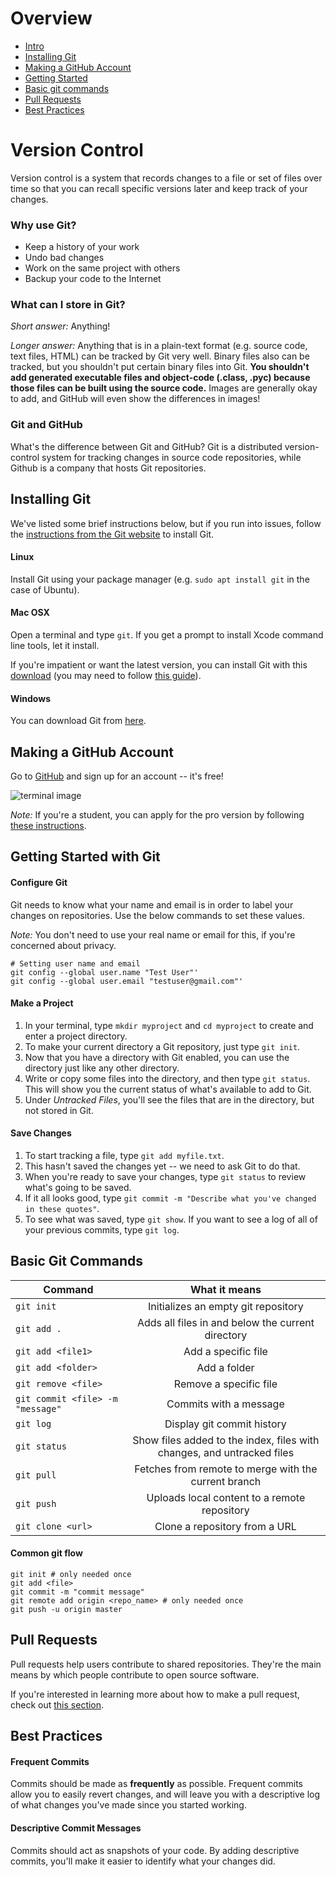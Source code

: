 # Overview
* [Intro](#version-control)
* [Installing Git](#installing-git)
* [Making a GitHub Account](#making-a-github-account)
* [Getting Started](#getting-started-with-git)
* [Basic git commands](#basic-git-commands)
* [Pull Requests](#pull-requests)
* [Best Practices](#best-practices)

# Version Control
Version control is a system that records changes to a file or set of files over time so that you can recall specific versions later and keep track of your changes.

### Why use Git?
- Keep a history of your work
- Undo bad changes
- Work on the same project with others
- Backup your code to the Internet

### What can I store in Git?

*Short answer:* Anything!

*Longer answer:* Anything that is in a plain-text format (e.g. source code, text files, HTML) can be tracked by Git very well. Binary files also can be tracked, but you shouldn't put certain binary files into Git. **You shouldn't add generated executable files and object-code (.class, .pyc) because those files can be built using the source code.** Images are generally okay to add, and GitHub will even show the differences in images!

### Git and GitHub

What's the difference between Git and GitHub? Git is a distributed version-control system for tracking changes in source code repositories, while Github is a company that hosts Git repositories.

## Installing Git

We've listed some brief instructions below, but if you run into issues, follow the [instructions from the Git website](https://git-scm.com/book/en/v2/Getting-Started-Installing-Git) to install Git.

#### Linux
Install Git using your package manager (e.g. `sudo apt install git` in the case of Ubuntu).

#### Mac OSX
Open a terminal and type `git`. If you get a prompt to install Xcode command line tools, let it install.

If you're impatient or want the latest version, you can install Git with this [download](https://git-scm.com/download/mac) (you may need to follow [this guide](https://github.com/timcharper/git_osx_installer#i-have-xcode-installed-and-consequently-its-bundled-git-how-do-i-get-my-system-to-use-this-version-instead)).

#### Windows
You can download Git from [here](https://git-for-windows.github.io/).

## Making a GitHub Account

Go to [GitHub](https://github.com/) and sign up for an account -- it's free!

![terminal image](images/github_initial.png)

*Note:* If you're a student, you can apply for the pro version by following [these instructions](https://help.github.com/en/articles/applying-for-a-student-developer-pack).

## Getting Started with Git

#### Configure Git

Git needs to know what your name and email is in order to label your changes on repositories. Use the below commands to set these values.

*Note:* You don't need to use your real name or email for this, if you're concerned about privacy.

```
# Setting user name and email
git config --global user.name "Test User"'
git config --global user.email "testuser@gmail.com"'
```

#### Make a Project

1. In your terminal, type `mkdir myproject` and `cd myproject` to create and enter a project directory.
2. To make your current directory a Git repository, just type `git init`.
3. Now that you have a directory with Git enabled, you can use the directory just like any other directory.
4. Write or copy some files into the directory, and then type `git status`. This will show you the current status of what's available to add to Git.
5. Under *Untracked Files*, you'll see the files that are in the directory, but not stored in Git.

#### Save Changes

1. To start tracking a file, type `git add myfile.txt`.
2. This hasn't saved the changes yet -- we need to ask Git to do that.
3. When you're ready to save your changes, type `git status` to review what's going to be saved.
4. If it all looks good, type `git commit -m "Describe what you've changed in these quotes"`.
5. To see what was saved, type `git show`. If you want to see a log of all of your previous commits, type `git log`.

## Basic Git Commands

| Command        | What it means            |
| ------------- |:-------------:|
| `git init`   | Initializes an empty git repository|
| `git add .`     | Adds all files in and below the current directory |
| `git add <file1>`     | Add a specific file |
| `git add <folder>`     | Add a folder |
| `git remove <file>`     | Remove a specific file |
| `git commit <file> -m  "message"`      | Commits with a message      |
| `git log`      | Display git commit history   |
| `git status`      | Show files added to the index, files with changes, and untracked files |
| `git pull`      | Fetches from remote to merge with the current branch |
| `git push`      | Uploads local content to a remote repository |
| `git clone <url> `      | Clone a repository from a URL    |

#### Common git flow

```
git init # only needed once
git add <file>
git commit -m "commit message"
git remote add origin <repo_name> # only needed once
git push -u origin master
```

## Pull Requests

Pull requests help users contribute to shared repositories. They're the main means by which people contribute to open source software.

If you're interested in learning more about how to make a pull request, check out [this section](MakingAPullRequest.md).

## Best Practices

#### Frequent Commits
Commits should be made as **frequently** as possible. Frequent commits allow you to easily revert changes, and will leave you with a descriptive log of what changes you've made since you started working.

#### Descriptive Commit Messages
Commits should act as snapshots of your code. By adding descriptive commits, you'll make it easier to identify what your changes did.
